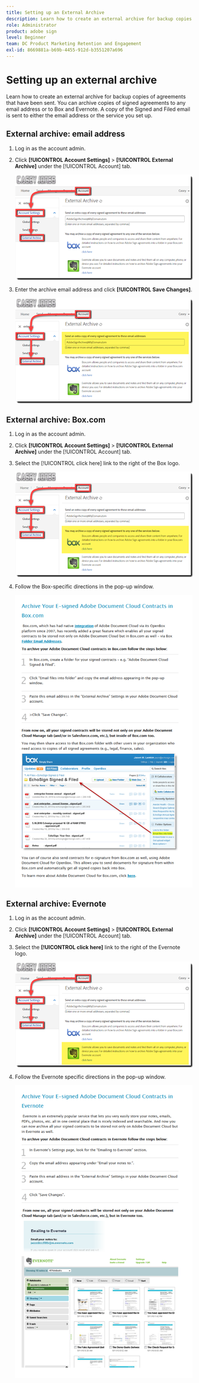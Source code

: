 ```yaml
---
title: Setting up an External Archive
description: Learn how to create an external archive for backup copies of agreements that have been sent
role: Administrator
product: adobe sign
level: Beginner
team: DC Product Marketing Retention and Engagement
exl-id: 8669881a-b69b-4455-912d-b3551207a696
---
```

# Setting up an external archive

Learn how to create an external archive for backup copies of agreements that have been sent. You can archive copies of signed agreements to any email address or to Box and Evernote. A copy of the Signed and Filed email is sent to either the email address or the service you set up.

## External archive: email address

1. Log in as the account admin.

1. Click **[!UICONTROL Account Settings]** > **[!UICONTROL External Archive]** under the [!UICONTROL Account] tab.

   ![archive via email](../assets/archiveemail1.png) 

1. Enter the archive email address and click **[!UICONTROL Save Changes]**.

   ![archive via email](../assets/archiveemail2.png) 

## External archive: Box.com

1. Log in as the account admin.

1. Click **[!UICONTROL Account Settings]** > **[!UICONTROL External Archive]** under the [!UICONTROL Account] tab.

1. Select the [!UICONTROL click here] link to the right of the Box logo.

   ![archive via Box](../assets/archivebox1.png) 

1. Follow the Box-specific directions in the pop-up window.

   ![archive via Box](../assets/archivebox2.png) 

## External archive: Evernote

1. Log in as the account admin.

1. Click **[!UICONTROL Account Settings]** > **[!UICONTROL External Archive]** under the [!UICONTROL Account] tab.

1. Select the **[!UICONTROL click here]** link to the right of the Evernote logo.

   ![archive via Evernote](../assets/archiveevernote1.png)

1. Follow the Evernote specific directions in the pop-up window.

   ![archive via Evernote](../assets/archiveevernote2.png)
